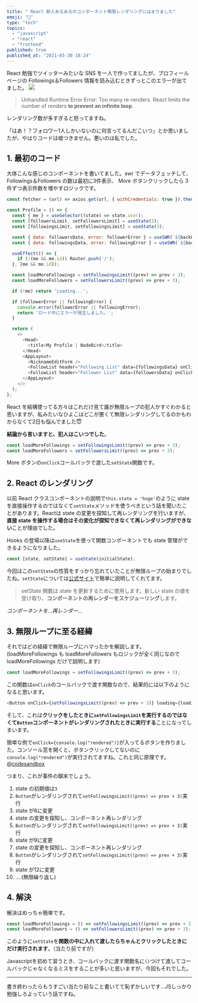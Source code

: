 ```yaml
---
title: " React 新人あるあるのコンポーネント無限レンダリングにはまりました"
emoji: "🤖"
type: "tech"
topics:
  - "javascript"
  - "react"
  - "frontend"
published: true
published_at: "2021-03-30 18:24"
---
```


React 勉強でツイッターみたいな SNS を一人で作ってましたが、プロフィールページの Followings＆Followers 情報を読み込むときずっとこのエラーが出てました。
![](https://storage.googleapis.com/zenn-user-upload/fyz6y8b3s7gjynqtuv0fstdx69l8)

> Unhandled Runtime Error
Error: Too many re-renders. React limits the number of renders **to prevent an infinite loop**.

レンダリング数が多すぎると怒ってますね。

「はあ！？フォロワー1人しかいないのに何言ってるんだこいつ」とか思いましたが、やはりコードは嘘つきません。悪いのは私でした。

## 1. 最初のコード

大体こんな感じのコンポーネントを書いてました。swr でデータフェッチして、Followings＆Followers の数は最初に3件表示、 More ボタンクリックしたら 3件ずつ表示件数を増やすロジックです。

```javascript
const fetcher = (url) => axios.get(url, { withCredentials: true }).then((result) => result.data);

const Profile = () => {
  const { me } = useSelector((state) => state.user);
  const [followersLimit, setFollowersLimit] = useState(3);
  const [followingsLimit, setFollowingsLimit] = useState(3);

  const { data: followersData, error: followerError } = useSWR(`${backUrl}/user/followers?limit=${followersLimit}`, fetcher);
  const { data: followingsData, error: followingError } = useSWR(`${backUrl}/user/followings?limit=${followingsLimit}`, fetcher);

  useEffect(() => {
    if (!(me && me.id)) Router.push('/');
  }, [me && me.id]);

  const loadMoreFollowings = setFollowingsLimit((prev) => prev + 3);
  const loadMoreFollowers = setFollowersLimit((prev) => prev + 3);

  if (!me) return 'Loading...';

  if (followerError || followingError) {
    console.error(followerError || followingError);
    return 'ロード中にエラーが発生しました。';
  }

  return (
    <>
      <Head>
        <title>My Profile | NodeBird</title>
      </Head>
      <AppLayout>
        <NicknameEditForm />
        <FollowList header="Following List" data={followingsData} onClickMore={loadMoreFollowings} loading={!followingsData && !followingError} />
        <FollowList header="Follower List" data={followersData} onClickMore={loadMoreFollowers} loading={!followersData && !followerError} />
      </AppLayout>
    </>
  );
};
```

React を結構使ってる方々はこれだけ見て誰が無限ループの犯人かすぐわかると思いますが、私みたいなひよこはどこが悪くて無限レンダリングしてるのかもわからなくて2日も悩んでました😇

**結論から言いますと、犯人はこいつでした**。
```javascript
const loadMoreFollowings = setFollowingsLimit((prev) => prev + 3);
const loadMoreFollowers = setFollowersLimit((prev) => prev + 3);
```
More ボタンの`onClick`コールバックで渡した`setState`関数です。

## 2. React のレンダリング

以前 React クラスコンポーネントの説明で`this.state = 'hoge'`のように state を直接操作するのではなくて`setState`メソッドを使うべきという話を聞いたことがあります。Reactは state の変更を探知して再レンダリングを行いますが、**直接 state を操作する場合はその変化が探知できなくて再レンダリングができない**ことが理由でした。

Hooks の登場以降は`useState`を使って関数コンポーネントでも state 管理ができるようになりました。

```javascript
const [state, setState] = useState(initialState);
```
今回はこの`setState`の性質をすっかり忘れていたことが無限ループの始まりでしたね。`setState`については[公式サイト](https://ja.reactjs.org/docs/hooks-reference.html#usestate)で簡単に説明してくれてます。

> setState 関数は state を更新するために使用します。新しい state の値を受け取り、**コンポーネントの再レンダーをスケジューリング**します。

*コンポーネントを…再レンダー…*


## 3. 無限ループに至る経緯

それではどの経緯で無限ループにハマったかを解説します。(loadMoreFollowings も loadMoreFollowers もロジックが全く同じなので loadMoreFollowings だけで説明します)

```javascript
const loadMoreFollowings = setFollowingsLimit((prev) => prev + 3);
```
この関数は`onClick`のコールバックで渡す関数なので、結果的には以下のようになると思います。

```javascript
<Button onClick={setFollowingsLimit((prev) => prev + 3)} loading={loading}>More</Button>
```

そして、これは**クリックをしたときに`setFollowingsLimit`を実行するのではなくて`Button`コンポーネントがレンダリングされたときに実行する**ことになってしまいます。

簡単な例で`onClick={console.log("rendered")}`が入ってるボタンを作りました。コンソール窓を開くと、ボタンクリックしてないのに`console.log("rendered")`が実行されてますね。これと同じ原理です。
@[codesandbox](https://codesandbox.io/embed/onclicktest-thz5d?fontsize=14&hidenavigation=1&theme=dark)

つまり、これが事件の顛末でしょう。

1. state の初期値は`3` 
2. `Button`がレンダリングされて`setFollowingsLimit((prev) => prev + 3)`実行 
3. state が6に変更 
4. state の変更を探知し、コンポーネント再レンダリング 
5. `Button`がレンダリングされて`setFollowingsLimit((prev) => prev + 3)`実行 
6. state が9に変更 
7. state の変更を探知し、コンポーネント再レンダリング 
8. `Button`がレンダリングされて`setFollowingsLimit((prev) => prev + 3)`実行 
9. state が12に変更 
10. ....(無限繰り返し)


## 4. 解決

解決はめっちゃ簡単です。
```javascript
const loadMoreFollowings = () => setFollowingsLimit((prev) => prev + 3);
const loadMoreFollowers = () => setFollowersLimit((prev) => prev + 3);
```
このように`setState`を**関数の中に入れて渡したらちゃんとクリックしたときにだけ実行されます**。（当たり前ですが）

Javascriptを初めて習うとき、コールバックに渡す関数名に`()`つけて渡してコールバックじゃなくなるミスをすることが多いと思いますが、今回もそれでした。


---
書き終わったらもうすごい当たり前なこと書いてて恥ずかしいです…JSしっかり勉強しろよっていう話ですね。